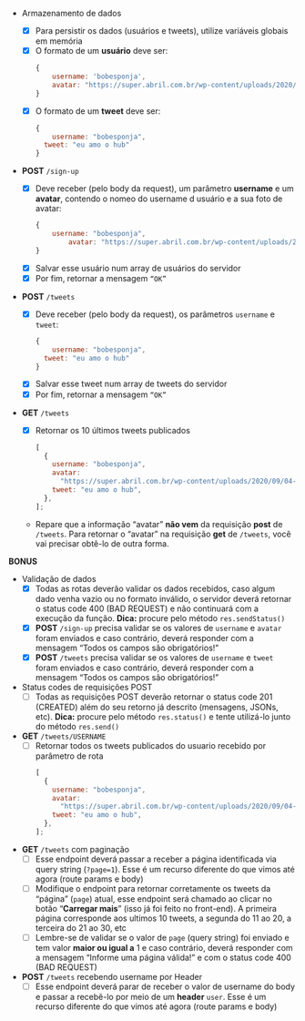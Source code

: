 - Armazenamento de dados

  - [x] Para persistir os dados (usuários e tweets), utilize variáveis globais em memória
  - [x] O formato de um **usuário** deve ser:
    ```jsx
    {
    	username: 'bobesponja',
    	avatar: "https://super.abril.com.br/wp-content/uploads/2020/09/04-09_gato_SITE.jpg?quality=70&strip=info"
    }
    ```
  - [x] O formato de um **tweet** deve ser:
    ```jsx
    {
    	username: "bobesponja",
      tweet: "eu amo o hub"
    }
    ```

- **POST** `/sign-up`

  - [x] Deve receber (pelo body da request), um parâmetro **username** e um **avatar**, contendo o nomeo do username d usuário e a sua foto de avatar:
    ```jsx
    {
        username: "bobesponja",
    		avatar: "https://super.abril.com.br/wp-content/uploads/2020/09/04-09_gato_SITE.jpg?quality=70&strip=info"
    }
    ```
  - [x] Salvar esse usuário num array de usuários do servidor
  - [x] Por fim, retornar a mensagem `“OK”`

- **POST** `/tweets`

  - [x] Deve receber (pelo body da request), os parâmetros `username` e `tweet`:
    ```jsx
    {
    	username: "bobesponja",
      tweet: "eu amo o hub"
    }
    ```
  - [x] Salvar esse tweet num array de tweets do servidor
  - [x] Por fim, retornar a mensagem `“OK”`

- **GET** `/tweets`
  - [x] Retornar os 10 últimos tweets publicados
    ```jsx
    [
      {
        username: "bobesponja",
        avatar:
          "https://super.abril.com.br/wp-content/uploads/2020/09/04-09_gato_SITE.jpg?quality=70&strip=info",
        tweet: "eu amo o hub",
      },
    ];
    ```
  - Repare que a informação “avatar” **não vem** da requisição **post** de `/tweets`. Para retornar o “avatar” na requisição **get** de `/tweets`, você vai precisar obtê-lo de outra forma.

**BONUS**

- Validação de dados
  - [x] Todas as rotas deverão validar os dados recebidos, caso algum dado venha vazio ou no formato inválido, o servidor deverá retornar o status code 400 (BAD REQUEST) e não continuará com a execução da função. **Dica:** procure pelo método `res.sendStatus()`
  - [x] **POST** `/sign-up` precisa validar se os valores de `username` e `avatar` foram enviados e caso contrário, deverá responder com a mensagem “Todos os campos são obrigatórios!”
  - [x] **POST** `/tweets` precisa validar se os valores de `username` e `tweet` foram enviados e caso contrário, deverá responder com a mensagem “Todos os campos são obrigatórios!”
- Status codes de requisições POST
  - [ ] Todas as requisições POST deverão retornar o status code 201 (CREATED) além do seu retorno já descrito (mensagens, JSONs, etc). **Dica:** procure pelo método `res.status()` e tente utilizá-lo junto do método `res.send()`
- **GET** `/tweets/USERNAME`
  - [ ] Retornar todos os tweets publicados do usuario recebido por parâmetro de rota
    ```jsx
    [
      {
        username: "bobesponja",
        avatar:
          "https://super.abril.com.br/wp-content/uploads/2020/09/04-09_gato_SITE.jpg?quality=70&strip=info",
        tweet: "eu amo o hub",
      },
    ];
    ```
- **GET** `/tweets` com paginação
  - [ ] Esse endpoint deverá passar a receber a página identificada via query string (`?page=1`). Esse é um recurso diferente do que vimos até agora (route params e body)
  - [ ] Modifique o endpoint para retornar corretamente os tweets da “página” (`page`) atual, esse endpoint será chamado ao clicar no botão “**Carregar mais**” (isso já foi feito no front-end). A primeira página corresponde aos ultimos 10 tweets, a segunda do 11 ao 20, a terceira do 21 ao 30, etc
  - [ ] Lembre-se de validar se o valor de `page` (query string) foi enviado e tem valor **maior ou igual a** 1 e caso contrário, deverá responder com a mensagem “Informe uma página válida!” e com o status code 400 (BAD REQUEST)
- **POST** `/tweets` recebendo username por Header
  - [ ] Esse endpoint deverá parar de receber o valor de username do body e passar a recebê-lo por meio de um **header** `user`. Esse é um recurso diferente do que vimos até agora (route params e body)
